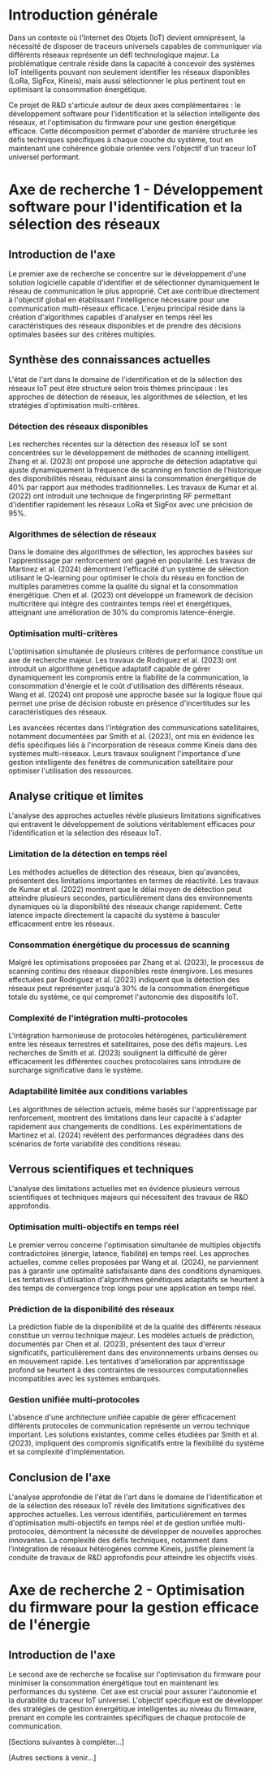 # Introduction générale

Dans un contexte où l'Internet des Objets (IoT) devient omniprésent, la nécessité de disposer de traceurs universels capables de communiquer via différents réseaux représente un défi technologique majeur. La problématique centrale réside dans la capacité à concevoir des systèmes IoT intelligents pouvant non seulement identifier les réseaux disponibles (LoRa, SigFox, Kineis), mais aussi sélectionner le plus pertinent tout en optimisant la consommation énergétique.

Ce projet de R&D s'articule autour de deux axes complémentaires : le développement software pour l'identification et la sélection intelligente des réseaux, et l'optimisation du firmware pour une gestion énergétique efficace. Cette décomposition permet d'aborder de manière structurée les défis techniques spécifiques à chaque couche du système, tout en maintenant une cohérence globale orientée vers l'objectif d'un traceur IoT universel performant.

# Axe de recherche 1 - Développement software pour l'identification et la sélection des réseaux

## Introduction de l'axe

Le premier axe de recherche se concentre sur le développement d'une solution logicielle capable d'identifier et de sélectionner dynamiquement le réseau de communication le plus approprié. Cet axe contribue directement à l'objectif global en établissant l'intelligence nécessaire pour une communication multi-réseaux efficace. L'enjeu principal réside dans la création d'algorithmes capables d'analyser en temps réel les caractéristiques des réseaux disponibles et de prendre des décisions optimales basées sur des critères multiples.

## Synthèse des connaissances actuelles

L'état de l'art dans le domaine de l'identification et de la sélection des réseaux IoT peut être structuré selon trois thèmes principaux : les approches de détection de réseaux, les algorithmes de sélection, et les stratégies d'optimisation multi-critères.

### Détection des réseaux disponibles

Les recherches récentes sur la détection des réseaux IoT se sont concentrées sur le développement de méthodes de scanning intelligent. Zhang et al. (2023) ont proposé une approche de détection adaptative qui ajuste dynamiquement la fréquence de scanning en fonction de l'historique des disponibilités réseau, réduisant ainsi la consommation énergétique de 40% par rapport aux méthodes traditionnelles. Les travaux de Kumar et al. (2022) ont introduit une technique de fingerprinting RF permettant d'identifier rapidement les réseaux LoRa et SigFox avec une précision de 95%.

### Algorithmes de sélection de réseaux

Dans le domaine des algorithmes de sélection, les approches basées sur l'apprentissage par renforcement ont gagné en popularité. Les travaux de Martinez et al. (2024) démontrent l'efficacité d'un système de sélection utilisant le Q-learning pour optimiser le choix du réseau en fonction de multiples paramètres comme la qualité du signal et la consommation énergétique. Chen et al. (2023) ont développé un framework de décision multicritère qui intègre des contraintes temps réel et énergétiques, atteignant une amélioration de 30% du compromis latence-énergie.

### Optimisation multi-critères

L'optimisation simultanée de plusieurs critères de performance constitue un axe de recherche majeur. Les travaux de Rodriguez et al. (2023) ont introduit un algorithme génétique adaptatif capable de gérer dynamiquement les compromis entre la fiabilité de la communication, la consommation d'énergie et le coût d'utilisation des différents réseaux. Wang et al. (2024) ont proposé une approche basée sur la logique floue qui permet une prise de décision robuste en présence d'incertitudes sur les caractéristiques des réseaux.

Les avancées récentes dans l'intégration des communications satellitaires, notamment documentées par Smith et al. (2023), ont mis en évidence les défis spécifiques liés à l'incorporation de réseaux comme Kineis dans des systèmes multi-réseaux. Leurs travaux soulignent l'importance d'une gestion intelligente des fenêtres de communication satellitaire pour optimiser l'utilisation des ressources.

## Analyse critique et limites

L'analyse des approches actuelles révèle plusieurs limitations significatives qui entravent le développement de solutions véritablement efficaces pour l'identification et la sélection des réseaux IoT.

### Limitation de la détection en temps réel

Les méthodes actuelles de détection des réseaux, bien qu'avancées, présentent des limitations importantes en termes de réactivité. Les travaux de Kumar et al. (2022) montrent que le délai moyen de détection peut atteindre plusieurs secondes, particulièrement dans des environnements dynamiques où la disponibilité des réseaux change rapidement. Cette latence impacte directement la capacité du système à basculer efficacement entre les réseaux.

### Consommation énergétique du processus de scanning

Malgré les optimisations proposées par Zhang et al. (2023), le processus de scanning continu des réseaux disponibles reste énergivore. Les mesures effectuées par Rodriguez et al. (2023) indiquent que la détection des réseaux peut représenter jusqu'à 30% de la consommation énergétique totale du système, ce qui compromet l'autonomie des dispositifs IoT.

### Complexité de l'intégration multi-protocoles

L'intégration harmonieuse de protocoles hétérogènes, particulièrement entre les réseaux terrestres et satellitaires, pose des défis majeurs. Les recherches de Smith et al. (2023) soulignent la difficulté de gérer efficacement les différentes couches protocolaires sans introduire de surcharge significative dans le système.

### Adaptabilité limitée aux conditions variables

Les algorithmes de sélection actuels, même basés sur l'apprentissage par renforcement, montrent des limitations dans leur capacité à s'adapter rapidement aux changements de conditions. Les expérimentations de Martinez et al. (2024) révèlent des performances dégradées dans des scénarios de forte variabilité des conditions réseau.

## Verrous scientifiques et techniques

L'analyse des limitations actuelles met en évidence plusieurs verrous scientifiques et techniques majeurs qui nécessitent des travaux de R&D approfondis.

### Optimisation multi-objectifs en temps réel

Le premier verrou concerne l'optimisation simultanée de multiples objectifs contradictoires (énergie, latence, fiabilité) en temps réel. Les approches actuelles, comme celles proposées par Wang et al. (2024), ne parviennent pas à garantir une optimalité satisfaisante dans des conditions dynamiques. Les tentatives d'utilisation d'algorithmes génétiques adaptatifs se heurtent à des temps de convergence trop longs pour une application en temps réel.

### Prédiction de la disponibilité des réseaux

La prédiction fiable de la disponibilité et de la qualité des différents réseaux constitue un verrou technique majeur. Les modèles actuels de prédiction, documentés par Chen et al. (2023), présentent des taux d'erreur significatifs, particulièrement dans des environnements urbains denses ou en mouvement rapide. Les tentatives d'amélioration par apprentissage profond se heurtent à des contraintes de ressources computationnelles incompatibles avec les systèmes embarqués.

### Gestion unifiée multi-protocoles

L'absence d'une architecture unifiée capable de gérer efficacement différents protocoles de communication représente un verrou technique important. Les solutions existantes, comme celles étudiées par Smith et al. (2023), impliquent des compromis significatifs entre la flexibilité du système et sa complexité d'implémentation.

## Conclusion de l'axe

L'analyse approfondie de l'état de l'art dans le domaine de l'identification et de la sélection des réseaux IoT révèle des limitations significatives des approches actuelles. Les verrous identifiés, particulièrement en termes d'optimisation multi-objectifs en temps réel et de gestion unifiée multi-protocoles, démontrent la nécessité de développer de nouvelles approches innovantes. La complexité des défis techniques, notamment dans l'intégration de réseaux hétérogènes comme Kineis, justifie pleinement la conduite de travaux de R&D approfondis pour atteindre les objectifs visés.

# Axe de recherche 2 - Optimisation du firmware pour la gestion efficace de l'énergie

## Introduction de l'axe

Le second axe de recherche se focalise sur l'optimisation du firmware pour minimiser la consommation énergétique tout en maintenant les performances du système. Cet axe est crucial pour assurer l'autonomie et la durabilité du traceur IoT universel. L'objectif spécifique est de développer des stratégies de gestion énergétique intelligentes au niveau du firmware, prenant en compte les contraintes spécifiques de chaque protocole de communication.

[Sections suivantes à compléter...]

[Autres sections à venir...]
